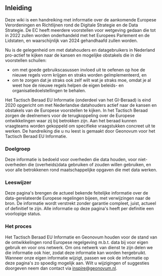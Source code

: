 ## Inleiding

Deze wiki is een handreiking met informatie over de aankomende Europese Verordeningen en Richtlijnen rond de Digitale Strategie en de Data Strategie. De EC heeft meerdere voorstellen voor wetgeving gedaan die tot in 2022 zullen worden onderhandeld met het Europees Parlement en de Lidstaten, en waarschijnlijk van 2024 gehandhaafd zullen worden. 

Nu is de gelegenheid om met datahouders en datagebruikers in Nederland pro-actief te kijken naar de kansen en mogelijke obstakels die in die voorstellen schuilen: 
* om met goede gebruikscasussen invloed uit te oefenen op hoe de nieuwe regels vorm krijgen en straks worden geïmplementeerd, en 
* om te zorgen dat je straks ook zelf wilt wat je straks moe, omdat je al weet hoe de nieuwe regels helpen de eigen beleids- en organisatiedoelstellingen te behalen. 

Het Tactisch Beraad EU Informatie (onderdeel van het GI-Beraad) is eind 2020 opgericht om met Nederlandse datahouders actief naar de kansen en obstakels van de Europese voorstellen te kijken. In het Tactisch Beraad zorgen de deelnemers voor de terugkoppeling over de Europese ontwikkelingen waar zij bij betrokken zijn. Aan het beraad kunnen vraagteams worden gekoppeld om specifieke vraagstukken concreet uit te werken. De handreiking die u nu leest is gemaakt door Geonovum voor het Tactisch Beraad EU Informatie.

### Doelgroep

Deze informatie is bedoeld voor overheden die data houden, voor niet-overheden die (overheids)data gebruiken of zouden willen gebruiken, en voor alle betrokkenen rond maatschappelijke opgaven die met data werken.

### Leeswijzer

Deze pagina's brengen de actueel bekende feitelijke informatie over de data-gerelateerde Europese regelingen bijeen, met verwijzingen naar de bron. De informatie wordt verstrekt zonder garantie compleet, juist, actueel of definitief te zijn. Alle informatie op deze pagina's heeft per definitie een voorlopige status.

### Het proces

Het Tactisch Beraad EU Informatie en Geonovum houden voor de stand van de ontwikkelingen rond Europese regelgeving m.b.t. data bij voor eigen gebruik en voor ons netwerk. Om ons netwerk van dienst te zijn delen we die informatie ook hier, zodat deze informatie kan worden hergebruikt. Wanneer onze eigen informatie wijzigt, passen we ook de informatie op deze pagina's zo spoedig mogelijk aan. Wilt u wijzigingen of suggesties doorgeven neem dan contact via inspire@geonovum.nl.
